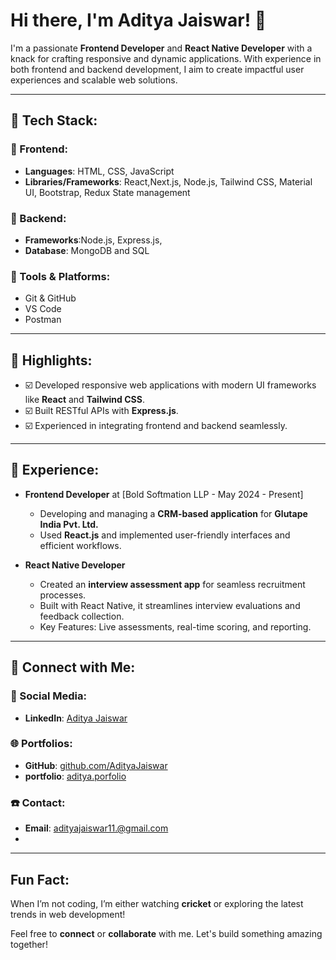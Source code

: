 # Hi there, I'm Aditya Jaiswar! 👋

I'm a passionate **Frontend Developer** and **React Native Developer** with a knack for crafting responsive and dynamic  applications. With experience in both frontend and backend development, I aim to create impactful user experiences and scalable web solutions.

---

## 🔧 Tech Stack:

### 🔣 Frontend:
- **Languages**: HTML, CSS, JavaScript
- **Libraries/Frameworks**: React,Next.js, Node.js, Tailwind CSS, Material UI, Bootstrap, Redux State management

### 🤟 Backend:
- **Frameworks**:Node.js, Express.js, 
- **Database**: MongoDB and SQL

### 🔎 Tools & Platforms:
- Git & GitHub
- VS Code
- Postman

---

## 🌟 Highlights:
- ☑️ Developed responsive web applications with modern UI frameworks like **React** and **Tailwind CSS**.
- ☑️ Built RESTful APIs with **Express.js**.
- ☑️ Experienced in integrating frontend and backend seamlessly.

---

## 🎯 Experience:
- **Frontend Developer** at [Bold Softmation LLP - May 2024 - Present]
  - Developing and managing a **CRM-based application** for **Glutape India Pvt. Ltd.**  
  - Used **React.js** and implemented user-friendly interfaces and efficient workflows.

- **React Native Developer**  
  - Created an **interview assessment app** for seamless recruitment processes.
  - Built with React Native, it streamlines interview evaluations and feedback collection.
  - Key Features: Live assessments, real-time scoring, and reporting.
---

## 📢 Connect with Me:

### 🔗 Social Media:
- **LinkedIn**: [Aditya Jaiswar](https://www.linkedin.com/in/aditya-jaiswar-60a167217/)

### 🌐 Portfolios:
- **GitHub**: [github.com/AdityaJaiswar](https://github.com/AdityaJaiswar)
- **portfolio**: [aditya.porfolio](https://portfolio-drab-pi-37.vercel.app/)

### ☎️ Contact:
- **Email**: adityajaiswar11.@gmail.com
- 
---

##  Fun Fact:
When I’m not coding, I’m either watching **cricket** or exploring the latest trends in web development!

Feel free to **connect** or **collaborate** with me. Let's build something amazing together!


